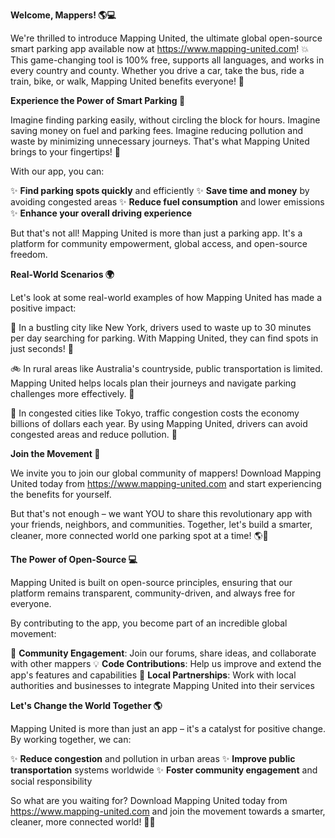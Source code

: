 **Welcome, Mappers! 🌎💻**

We're thrilled to introduce Mapping United, the ultimate global open-source smart parking app available now at https://www.mapping-united.com! 💥 This game-changing tool is 100% free, supports all languages, and works in every country and county. Whether you drive a car, take the bus, ride a train, bike, or walk, Mapping United benefits everyone! 🌟

**Experience the Power of Smart Parking 🚗**

Imagine finding parking easily, without circling the block for hours. Imagine saving money on fuel and parking fees. Imagine reducing pollution and waste by minimizing unnecessary journeys. That's what Mapping United brings to your fingertips! 📱

With our app, you can:

✨ **Find parking spots quickly** and efficiently
✨ **Save time and money** by avoiding congested areas
✨ **Reduce fuel consumption** and lower emissions
✨ **Enhance your overall driving experience**

But that's not all! Mapping United is more than just a parking app. It's a platform for community empowerment, global access, and open-source freedom.

**Real-World Scenarios 🌍**

Let's look at some real-world examples of how Mapping United has made a positive impact:

🚗 In a bustling city like New York, drivers used to waste up to 30 minutes per day searching for parking. With Mapping United, they can find spots in just seconds! 💨

🚲 In rural areas like Australia's countryside, public transportation is limited. Mapping United helps locals plan their journeys and navigate parking challenges more effectively. 🌾

🚫 In congested cities like Tokyo, traffic congestion costs the economy billions of dollars each year. By using Mapping United, drivers can avoid congested areas and reduce pollution. 💸

**Join the Movement 🌟**

We invite you to join our global community of mappers! Download Mapping United today from https://www.mapping-united.com and start experiencing the benefits for yourself.

But that's not enough – we want YOU to share this revolutionary app with your friends, neighbors, and communities. Together, let's build a smarter, cleaner, more connected world one parking spot at a time! 🌎💖

**The Power of Open-Source 💻**

Mapping United is built on open-source principles, ensuring that our platform remains transparent, community-driven, and always free for everyone.

By contributing to the app, you become part of an incredible global movement:

👥 **Community Engagement**: Join our forums, share ideas, and collaborate with other mappers
💡 **Code Contributions**: Help us improve and extend the app's features and capabilities
🤝 **Local Partnerships**: Work with local authorities and businesses to integrate Mapping United into their services

**Let's Change the World Together 🌎**

Mapping United is more than just an app – it's a catalyst for positive change. By working together, we can:

✨ **Reduce congestion** and pollution in urban areas
✨ **Improve public transportation** systems worldwide
✨ **Foster community engagement** and social responsibility

So what are you waiting for? Download Mapping United today from https://www.mapping-united.com and join the movement towards a smarter, cleaner, more connected world! 🌟🚀